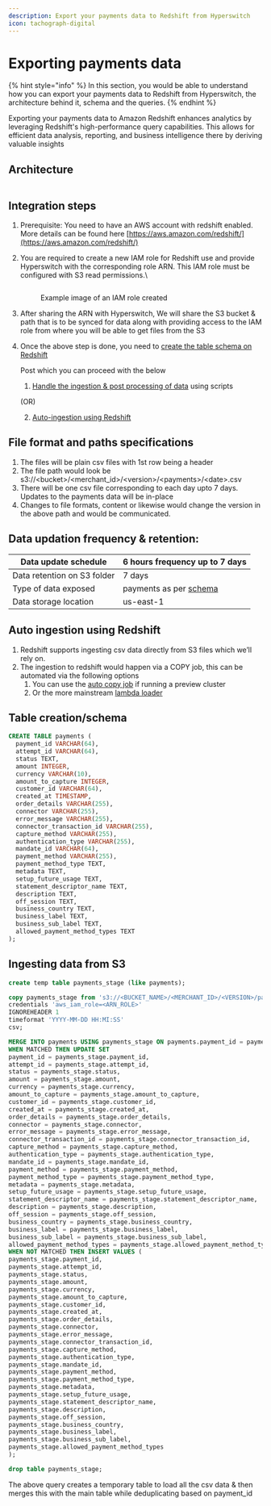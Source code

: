```yaml
---
description: Export your payments data to Redshift from Hyperswitch
icon: tachograph-digital
---
```


# Exporting payments data

{% hint style="info" %}
In this section, you would be able to understand how you can export your payments data to Redshift from Hyperswitch, the architecture behind it, schema and the queries.
{% endhint %}

Exporting your payments data to Amazon Redshift enhances analytics by leveraging Redshift's high-performance query capabilities. This allows for efficient data analysis, reporting, and business intelligence there by deriving valuable insights

## Architecture

<figure><img src="https://lh7-us.googleusercontent.com/WzE4ZW_U-xsElfE6iZ0f5tu4Br-2gyGF9AakdL0RervgWtWE_myxps_Z1EEQySF8xcAME5h4UNogQOcJVo0AOn_pMXeSsNOiaPEGyn89v-MmgONxoEqAAPue7tm1bOrV9P9tHF1nuGrJQMEdgAnUF8g" alt=""><figcaption></figcaption></figure>

## Integration steps

1. &#x20;Prerequisite: You need to have an AWS account with redshift enabled. More details can be found here [https://aws.amazon.com/redshift/](https://aws.amazon.com/redshift/)
2.  You are required to create a new IAM role for Redshift use and provide Hyperswitch with the corresponding role ARN. This IAM role must be configured with S3 read permissions.\


    <figure><img src="https://lh7-us.googleusercontent.com/r4vnr22w42Pz2k5V7O7TsVBrlVhDrfjYveoH-CWMnJW9XNR95k0XmJBlC9Q7lb1mpJa7aFyf9fRDDf6SHBoSLs-BP-TriQfwG57j3XhsdeJEW417zi0UO2069oDcxPEdzifYm_alen5GJsCGWhYOL2g" alt=""><figcaption><p>Example image of an IAM role created</p></figcaption></figure>
3. After sharing the ARN with Hyperswitch, We will share the S3 bucket & path that is to be synced for data along with providing access to the IAM role from where you will be able to get files from the S3
4.  Once the above step is done, you need to [create the table schema on Redshift](https://opensource.hyperswitch.io/features/account-management/exporting-payments-data#table-creation-schema)

    Post which you can proceed with the below

    1. [Handle the ingestion & post processing of data](https://opensource.hyperswitch.io/features/account-management/exporting-payments-data#table-creation-schema) using scripts

    (OR)

    2. [Auto-ingestion using Redshift](https://opensource.hyperswitch.io/features/account-management/exporting-payments-data#table-creation-schema)

## File format and paths specifications

1. The files will be plain csv files with 1st row being a header
2. The file path would look be s3://\<bucket>/\<merchant\_id>/\<version>/\<payments>/\<date>.csv
3. There will be one csv file corresponding to each day upto 7 days. Updates to the payments data will be in-place
4. Changes to file formats, content or likewise would change the version in the above path and would be communicated.

## Data updation frequency & retention:

| Data update schedule        | 6 hours frequency up to 7 days                                                                                                        |
| --------------------------- | ------------------------------------------------------------------------------------------------------------------------------------- |
| Data retention on S3 folder | 7 days                                                                                                                                |
| Type of data exposed        | payments as per [schema](https://opensource.hyperswitch.io/features/account-management/exporting-payments-data#table-creation-schema) |
| Data storage location       | us-east-1                                                                                                                             |

## Auto ingestion using Redshift

1. Redshift supports ingesting csv data directly from S3 files which we’ll rely on.
2. The ingestion to redshift would happen via a COPY job, this can be automated via the following options
   1. You can use the [auto copy job](https://docs.aws.amazon.com/redshift/latest/dg/loading-data-copy-job.html) if running a preview cluster
   2. Or the more mainstream [lambda loader](https://github.com/awslabs/aws-lambda-redshift-loader)

## Table creation/schema

```sql
CREATE TABLE payments (
  payment_id VARCHAR(64),
  attempt_id VARCHAR(64),
  status TEXT,
  amount INTEGER,
  currency VARCHAR(10),
  amount_to_capture INTEGER,
  customer_id VARCHAR(64),
  created_at TIMESTAMP,
  order_details VARCHAR(255),
  connector VARCHAR(255),
  error_message VARCHAR(255),
  connector_transaction_id VARCHAR(255),
  capture_method VARCHAR(255),
  authentication_type VARCHAR(255),
  mandate_id VARCHAR(64),
  payment_method VARCHAR(255),
  payment_method_type TEXT,
  metadata TEXT,
  setup_future_usage TEXT,
  statement_descriptor_name TEXT,
  description TEXT,
  off_session TEXT,
  business_country TEXT,
  business_label TEXT,
  business_sub_label TEXT,
  allowed_payment_method_types TEXT
);

```

## Ingesting data from S3

```sql
create temp table payments_stage (like payments);

copy payments_stage from 's3://<BUCKET_NAME>/<MERCHANT_ID>/<VERSION>/payments' 
credentials 'aws_iam_role=<ARN_ROLE>'
IGNOREHEADER 1
timeformat 'YYYY-MM-DD HH:MI:SS'
csv;

MERGE INTO payments USING payments_stage ON payments.payment_id = payments_stage.payment_id
WHEN MATCHED THEN UPDATE SET
payment_id = payments_stage.payment_id,
attempt_id = payments_stage.attempt_id,
status = payments_stage.status,
amount = payments_stage.amount,
currency = payments_stage.currency,
amount_to_capture = payments_stage.amount_to_capture,
customer_id = payments_stage.customer_id,
created_at = payments_stage.created_at,
order_details = payments_stage.order_details,
connector = payments_stage.connector,
error_message = payments_stage.error_message,
connector_transaction_id = payments_stage.connector_transaction_id,
capture_method = payments_stage.capture_method,
authentication_type = payments_stage.authentication_type,
mandate_id = payments_stage.mandate_id,
payment_method = payments_stage.payment_method,
payment_method_type = payments_stage.payment_method_type,
metadata = payments_stage.metadata,
setup_future_usage = payments_stage.setup_future_usage,
statement_descriptor_name = payments_stage.statement_descriptor_name,
description = payments_stage.description,
off_session = payments_stage.off_session,
business_country = payments_stage.business_country,
business_label = payments_stage.business_label,
business_sub_label = payments_stage.business_sub_label,
allowed_payment_method_types = payments_stage.allowed_payment_method_types
WHEN NOT MATCHED THEN INSERT VALUES (
payments_stage.payment_id,
payments_stage.attempt_id,
payments_stage.status,
payments_stage.amount,
payments_stage.currency,
payments_stage.amount_to_capture,
payments_stage.customer_id,
payments_stage.created_at,
payments_stage.order_details,
payments_stage.connector,
payments_stage.error_message,
payments_stage.connector_transaction_id,
payments_stage.capture_method,
payments_stage.authentication_type,
payments_stage.mandate_id,
payments_stage.payment_method,
payments_stage.payment_method_type,
payments_stage.metadata,
payments_stage.setup_future_usage,
payments_stage.statement_descriptor_name,
payments_stage.description,
payments_stage.off_session,
payments_stage.business_country,
payments_stage.business_label,
payments_stage.business_sub_label,
payments_stage.allowed_payment_method_types
);

drop table payments_stage;
```

The above query creates a temporary table to load all the csv data & then merges this with the main table while deduplicating based on payment\_id
